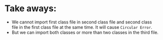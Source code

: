 # Take aways:

- We cannot import first class file in second class file and second class file in the first class file at the same time. It will cause `Circular Error`. 
- But we can import both classes or more than two classes in the third file.